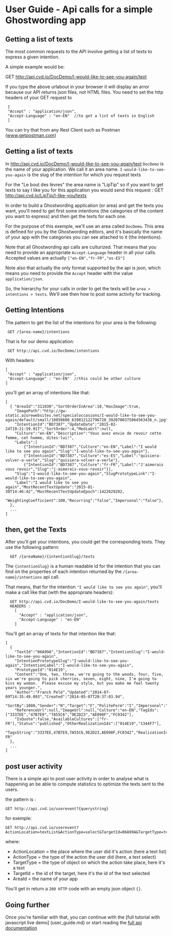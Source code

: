 # User Guide - Api calls for a simple Ghostwording app

## Getting a list of texts

The most common requests to the API involve getting a list of texts to express a given intention.

A simple example would be:

GET http://api.cvd.io/DocDemo/I-would-like-to-see-you-again/text

If you type the above urlabout in your browser it will display an arror because our API returns json files, not HTML files. 
You  need to set the http headers of your GET request to

     [
     "Accept" : "application/json",
     "Accept-Language" : "en-EN"  //to get a list of texts in English
     ]

You can try that from any Rest Client such as Postman (www.getpostman.com)

## Getting a list of texts

In http://api.cvd.io/DocDemo/I-would-like-to-see-you-again/text
`DocDemo` is the name of your application. We call it an area name.
`I-would-like-to-see-you-again` is the slug of the intention for which you request texts


For the "Le bout des lèvres" the area name is "LipTip" so if you want to get texts to say I like you for this application you would send this request :
GET http://api.cvd.io/LipTip/I-like-you/texts

In order to build a Ghostwording application (or area) and get the texts you want, you'll need to get first some intentions (the categories of the content you 
want to express) and then get the texts for each one.

For the purpose of this exemple, we'll use an area called `DocDemo`. This area is defined for you by the Ghostwording editors, 
and it's basically the name of your app with the categories you can see attached to it (the intentions).

Note that all Ghostwording api calls are culturized. That means that you need to provide an appropriate `Accept-Language` header 
in all your calls. Accepted values are actually `["en-EN","fr-FR","es-ES"]`

Note also that actually the only format supported by the api is json, which means you need to provide the `Accept` header with
the value `application/json`.

So, the hierarchy for your calls in order to get the texts will be `area > intentions > texts`. We'll see then how to post some
activity for tracking.

## Getting Intentions

The pattern to get the list of the intentions for your area is the following:

     GET /{area-name}/intentions

That is for our demo application:

     GET http://api.cvd.io/DocDemo/intentions
   
With headers: 

    [
     "Accept" : "application/json",
     "Accept-Language" : "en-EN"  //this could be other culture
    ]

you'll get an array of intentions like that:

    [
      { "AreaId":"311030","SortOrderInArea":10,"HasImage":true,
        "ImagePath":"http://gw-static.azurewebsites.net/specialoccasions/I-would-like-to-see-you-again/default/small/10858608_639812122796728_3920700375064563436_n.jpg",
        "IntentionId":"BD7387","UpdateDate":"2015-02-24T19:21:59.917","SortOrder":4,"MediaUrl":null,
        "Culture":"en-EN","Description":"Vous avez envie de revoir cette femme, cet homme, dites-lui!",
        "Labels":[
            {"IntentionId":"BD7387","Culture":"en-EN","Label":"I would like to see you again","Slug":"I-would-like-to-see-you-again"},
            {"IntentionId":"BD7387","Culture":"es-ES","Label":"quisiera-volver-a-verle","Slug":"quisiera-volver-a-verle"},
            {"IntentionId":"BD7387","Culture":"fr-FR","Label":"J'aimerais vous revoir","Slug":"j-aimerais-vous-revoir"}],
        "Slug":"I-would-like-to-see-you-again","SlugPrototypeLink":"I-would-like-to-see-you-again",
        "Label":"I would like to see you again","MostRecentTextUpdate":"2015-01-30T14:46:42","MostRecentTextUpdateEpoch":1422629202,
        "WeightingCoefficient":100,"Recurring":"false","Impersonal":"false"},
      },  
      ...  
    ]

## then, get the Texts 

After you'll get your intentions, you could get the corresponding texts. They use the following pattern:

      GET /{areaName}/{intentionSlug}/texts

The `{intentionSlug}` is a human readable id for the intention that you can find on the properties of each intention
returned by the `/{area-name}/intentions` api call.

That means, that for the intention `"I would like to see you again"`, you'll make a call like that (with the appropriate headers):


      GET http://api.cvd.io/DocDemo/I-would-like-to-see-you-again/texts
      HEADERS :
        [
          "Accept" : "application/json",
          "Accept-Language" : "en-EN" 
        ]

You'll get an array of texts for that intention like that:

    [
      {
        "TextId":"06A99A","IntentionId":"BD7387","IntentionSlug":"I-would-like-to-see-you-again",
        "IntentionPrototypeSlug":"I-would-like-to-see-you-again","IntentionLabel":"I-would-like-to-see-you-again",
        "PrototypeId":"014E19",
        "Content":"One, two, three, we're going to the woods, four, five, six we're going to pick cherries, seven, eight, nine, I'm going to kiss my woman.  Please excuse my style, but you make me feel twenty years younger.",
        "Author":"Franck Pelé","Updated":"2014-07-09T14:35:49.093","Created":"2014-05-07T20:37:03.94",
        "SortBy":1000,"Sender":"N","Target":"F","PoliteForm":"I","Impersonal":"false","Proximity":"I","Abstract":null,
        "ReferenceUrl":null,"ImageUrl":null,"Culture":"en-EN","TagIds":["3337EE","47B7E9","7A55C6","9E2D23","AE098F","FC0342"],
        "IsQuote":false,"AvailableCultures":["fr-FR"],"Status":"published","OtherRealizationIds":["014E19","1344F7"],
        "TagsString":"3337EE,47B7E9,7A55C6,9E2D23,AE098F,FC0342","RealizationIdsString":"014E19,1344F7","CulturesString":"fr-FR"
      },
      ...
    ]

## post user activity

There is a simple api to post user activity in order to analyse what is happening an be able to compute statistics to optimize
the texts sent to the users.

the pattern is :

    GET http://api.cvd.io/userevent?{querystring}
  
for exemple:

    GET http://api.cvd.io/userevent?ActionLocation=textList&ActionType=select&TargetId=06A99A&TargetType=text&areaId=DocDemo

where:

* ActionLocation = the place where the user did it's action (here a text list)
* ActionType = the type of the action the user did (here, a text select)
* TargetType = the type of object on which the action take place, here it's a text
* TargetId = the id of the target, here it's the id of the text selected
* AreaId = the name of your app

You'll get in return a `200 HTTP` code with an empty json object `{}`.


## Going further

Once you're familiar with that, you can continue with the [full tutorial with javascript live demo] (user_guide.md) or 
start reading the [full api documentation](../README.md)
